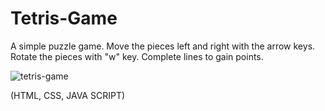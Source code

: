 # Tetris-Game

A simple puzzle game.
Move the pieces left and right with the arrow keys.
Rotate the pieces with "w" key.
Complete lines to gain points.

![tetris-game](https://user-images.githubusercontent.com/37555980/45969731-db9afc80-c034-11e8-94a3-8ffac1319664.jpg)

(HTML, CSS, JAVA SCRIPT)
